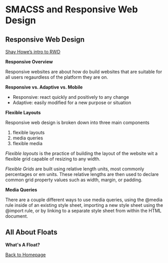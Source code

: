 # SMACSS and Responsive Web Design

## Responsive Web Design

[Shay Howe’s intro to RWD](https://learn.shayhowe.com/advanced-html-css/responsive-web-design/)

**Responsive Overview**

Responsive websites are about how do build websites that are suitable for all users regaurdless of the platform they are on.

**Responsive vs. Adaptive vs. Mobile**

- Responsive: react quickly and positively to any change
- Adaptive: easily modified for a new purpose or situation

**Flexible Layouts**

Responsive web design is broken down into three main components
  1. flexible layouts
  2. media queries
  3. flexible media


*Flexible layouts* is the practice of building the layout of the website wit a flexible grid capable of resizing to any width.

*Flexible Grids* are built using relative length units, most commonly percentages or em units. These relative lengths are then used to declare common grid property values such as width, margin, or padding.

**Media Queries**

There are a couple different ways to use media queries, using the @media rule inside of an existing style sheet, importing a new style sheet using the @import rule, or by linking to a separate style sheet from within the HTML document. 

## All About Floats

**What's A Float?**

[Back to Homepage](https://ashcaz.github.io/reading-notes)